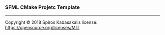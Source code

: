 
### SFML CMake Projetc Template
________________
                          
Copyright © 2018 Spiros Kabasakalis 
license: https://opensource.org/licenses/MIT
